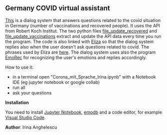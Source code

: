 ## Germany COVID virtual assistant

[This](Corona_mit_Sprache_Irina.ipynb) is a dialog system that answers questions related to the covid situation in Germany (number of vaccinations and recovered people).
It uses the API from Robert Koch Institut. The two python files [file_update_recovered](file_update_recovered.py) and [file_update_vaccinations](file_update_vaccinations.py) extract and update the API data every time you run the program.
The code is also linked with [Eliza](eliza.py) so that the dialog system replies also when the user doesn't ask questions related to covid. The phrases used by Eliza are [here](deutsch.txt).
The dialog system uses also the program [EmoRec](emorec.py) for recognizing the user's emotions and replies accordingly.

How to use it:
<ul>
<li>in a terminal open "Corona_mit_Sprache_Irina.ipynb" with a Notebook IDE (eg  jupyter notebook or google collab)</li>
<li>run all</li>
<li>ask your questions</li>
</ul>

**Installation**

You need to install [Jupyter Notebook](https://jupyter.org/install), [emodb](http://emodb.bilderbar.info/docu/) and a code editor, for example [Visual Studio Code](https://code.visualstudio.com/download).

**Author**: Irina Anghelescu 
